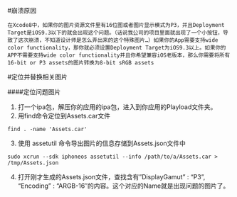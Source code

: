 #崩溃原因

```
在Xcode8中，如果你的图片资源文件里有16位图或者图片显示模式为P3，并且Deployment Target是iOS9.3以下的就会出现这个问题。（话说我公司的项目里面就出现了一个小按钮，导致了这次崩溃，不知道设计师是怎么弄出来的这个特殊图片…）如果你的App需要支持wide color functionality，那你就必须设置Deployment Target为iOS9.3以上。如果你的APP不需要支持wide color functionality并且你希望兼容iOS老版本，那么你需要将所有16-bit or P3 assets的图片转换为8-bit sRGB assets
```

#定位并替换相关图片

####定位问题图片 
1. 打一个ipa包，解压你的应用的ipa包，进入到你应用的Playload文件夹。 
2. 用find命令定位到Assets.car文件 

```
find . -name 'Assets.car' 

```

3. 使用 assetutil 命令导出图片的信息存储到Assets.json文件中 

```
sudo xcrun --sdk iphoneos assetutil --info /path/to/a/Assets.car > /tmp/Assets.json 

```
4. 打开刚才生成的Assets.json文件，查找含有”DisplayGamut” : “P3”, “Encoding” : “ARGB-16″的内容。这个对应的Name就是出现问题的图片了。